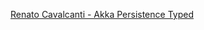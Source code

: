 [Renato Cavalcanti - Akka Persistence Typed](https://speakerdeck.com/rcavalcanti/akka-persistence-typed)